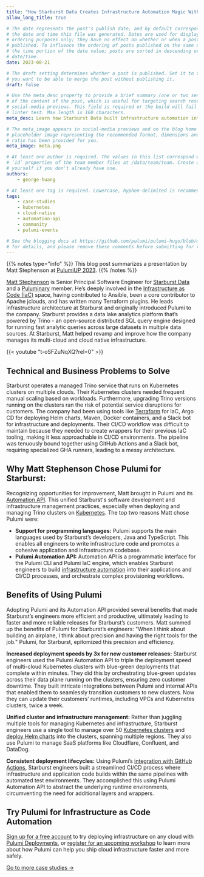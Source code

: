 ```yaml
---
title: "How Starburst Data Creates Infrastructure Automation Magic With Code"
allow_long_title: true

# The date represents the post's publish date, and by default corresponds with
# the date and time this file was generated. Dates are used for display and
# ordering purposes only; they have no effect on whether or when a post is
# published. To influence the ordering of posts published on the same date, use
# the time portion of the date value; posts are sorted in descending order by
# date/time.
date: 2023-08-21

# The draft setting determines whether a post is published. Set it to true if
# you want to be able to merge the post without publishing it.
draft: false

# Use the meta_desc property to provide a brief summary (one or two sentences)
# of the content of the post, which is useful for targeting search results or
# social-media previews. This field is required or the build will fail the
# linter test. Max length is 160 characters.
meta_desc: Learn how Starburst Data built infrastructure automation into its data lake platform to ship more frequent updates to its customers with zero downtime.

# The meta_image appears in social-media previews and on the blog home page. A
# placeholder image representing the recommended format, dimensions and aspect
# ratio has been provided for you.
meta_image: meta.png

# At least one author is required. The values in this list correspond with the
# `id` properties of the team member files at /data/team/team. Create a file for
# yourself if you don't already have one.
authors:
    - george-huang

# At least one tag is required. Lowercase, hyphen-delimited is recommended.
tags:
    - case-studies
    - kubernetes
    - cloud-native
    - automation-api
    - community
    - pulumi-events

# See the blogging docs at https://github.com/pulumi/pulumi-hugo/blob/master/BLOGGING.md
# for details, and please remove these comments before submitting for review.
---
```

{{% notes type="info" %}}
This blog post summarizes a presentation by Matt Stephenson at [PulumiUP 2023](/pulumi-up/).
{{% /notes %}}

[Matt Stephenson](https://github.com/mattstep) is Senior Principal Software Engineer for [Starburst Data](https://www.starburst.io) and a [Puluminary](/community/puluminaries/) member. He’s deeply involved in the [Infrastructure as Code (IaC)](/what-is/what-is-infrastructure-as-code/) space, having contributed to Ansible, been a core contributor to Apache jclouds, and has written many Terraform plugins. He leads infrastructure architecture at Starburst and originally introduced Pulumi to the company. Starburst provides a data lake analytics platform that’s powered by Trino - an open-source distributed SQL query engine designed for running fast analytic queries across large datasets in multiple data sources. At Starburst, Matt helped revamp and improve how the company manages its multi-cloud and cloud native infrastructure.

{{< youtube "t-oSFZuNqXQ?rel=0" >}}

## Technical and Business Problems to Solve
Starburst operates a managed Trino service that runs on Kubernetes clusters on multiple clouds. Their Kubernetes clusters needed frequent manual scaling based on workloads. Furthermore, upgrading Trino versions running on the clusters ran the risk of potential service disruptions for customers. The company had been using tools like [Terraform](/docs/concepts/vs/terraform/) for IaC, Argo CD for deploying Helm charts, Maven, Docker containers, and a Slack bot for infrastructure and deployments. Their CI/CD workflow was difficult to maintain because they needed to create wrappers for their previous IaC tooling, making it less approachable in CI/CD environments. The pipeline was tenuously bound together using GitHub Actions and a Slack bot, requiring specialized GHA runners, leading to a messy architecture.

## Why Matt Stephenson Chose Pulumi for Starburst:
Recognizing opportunities for improvement, Matt brought in Pulumi and its [Automation API](/automation). This unified Starburst's software development and infrastructure management practices, especially when deploying and managing Trino clusters on [Kubernetes](/kubernetes). The top two reasons Matt chose Pulumi were:
* **Support for programming languages:** Pulumi supports the main languages used by Starburst’s developers, Java and TypeScript. This enables all engineers to write infrastructure code and promotes a cohesive application and infrastructure codebase.
* **Pulumi Automation API:** Automation API is a programmatic interface for the Pulumi CLI and Pulumi IaC engine, which enables Starburst engineers to build [infrastructure automation](https://github.com/pulumi/automation-api-examples) into their applications and CI/CD processes, and orchestrate complex provisioning workflows.

## Benefits of Using Pulumi
Adopting Pulumi and its Automation API provided several benefits that made Starburst’s engineers more efficient and productive, ultimately leading to faster and more reliable releases for Starburst’s customers. Matt summed up the benefits of Pulumi for Starburst’s engineers: "When I think about building an airplane, I think about precision and having the right tools for the job." Pulumi, for Starburst, epitomized this precision and efficiency.

**Increased deployment speeds by 3x for new customer releases:** Starburst engineers used the Pulumi Automation API to triple the deployment speed of multi-cloud Kubernetes clusters with blue-green deployments that complete within minutes. They did this by orchestrating blue-green updates across their data plane running on the clusters, ensuring zero customer downtime. They built intricate integrations between Pulumi and internal APIs that enabled them to seamlessly transition customers to new clusters. Now they can update their customers’ runtimes, including VPCs and Kubernetes clusters, twice a week.

**Unified cluster and infrastructure management:** Rather than juggling multiple tools for managing Kubernetes and infrastructure, Starburst engineers use a single tool to manage over 50 [Kubernetes clusters](https://www.pulumi.com/templates/kubernetes/) and [deploy Helm charts](https://www.pulumi.com/templates/kubernetes-application/helm-chart/) into the clusters, spanning multiple regions. They also use Pulumi to manage SaaS platforms like Cloudflare, Confluent, and DataDog.

**Consistent deployment lifecycles:** Using Pulumi’s [integration with GitHub Actions](/docs/using-pulumi/continuous-delivery/github-actions/), Starburst engineers built a streamlined CI/CD process where infrastructure and application code builds within the same pipelines with automated test environments. They accomplished this using Pulumi Automation API to abstract the underlying runtime environments, circumventing the need for additional layers and wrappers.

## Try Pulumi for Infrastructure as Code Automation

[Sign up for a free account](https://app.pulumi.com/signup) to try deploying infrastructure on any cloud with [Pulumi Deployments](/docs/pulumi-cloud/deployments/), or [register for an upcoming workshop](https://www.pulumi.com/resources/#upcoming) to learn more about how Pulumi can help you ship cloud infrastructure faster and more safely.

[Go to more case studies &rarr;](/case-studies/)
